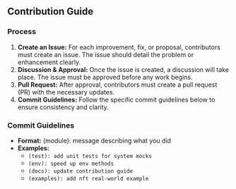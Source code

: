 ## **Contribution Guide**

### **Process**
1. **Create an Issue:** For each improvement, fix, or proposal, contributors must create an issue. The issue should detail the problem or enhancement clearly.
2. **Discussion & Approval:** Once the issue is created, a discussion will take place. The issue must be approved before any work begins.
3. **Pull Request:** After approval, contributors must create a pull request (PR) with the necessary updates.
4. **Commit Guidelines:** Follow the specific commit guidelines below to ensure consistency and clarity.

### **Commit Guidelines**
- **Format:** (module): message describing what you did
- **Examples:**
  - `(test): add unit tests for system mocks`
  - `(env): speed up env methods`
  - `(docs): update contribution guide`
  - `(examples): add nft real-world example`